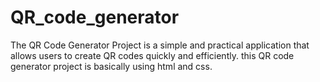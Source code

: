 # QR_code_generator
The QR Code Generator Project is a simple and practical application that allows users to create QR codes quickly and efficiently.
this QR code generator project is basically using html and css.

